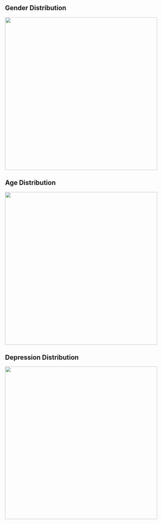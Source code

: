 
## Gender Distribution
<img src="https://github.com/user-attachments/assets/8a5ad815-7456-4df9-8254-26dfc5a2d0df" width="500"/>

## Age Distribution
<img src="https://github.com/user-attachments/assets/e3ff2066-5f10-4fd7-910e-c6c17aadf194" width="500"/>

## Depression Distribution
<img src="https://github.com/user-attachments/assets/28e96c30-2d37-4203-84ba-440d5eeed34c" width="500"/>
